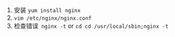 1. 安装 `yum install nginx`
2. `vim /etc/nginx/nginx.conf`
3. 检查错误` nginx -t`  or  `cd cd /usr/local/sbin;nginx -t`



